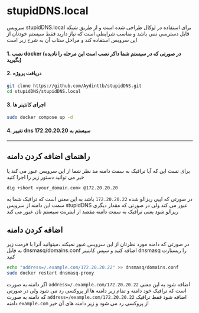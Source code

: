 # stupidDNS.local

سرویس stupidDNS.local برای استفاده در لوکال طراحی شده است و از طریق شبکه قابل دسترسی نمی باشد و مناسب شرایطی است که نیاز دارید فقط سیستم خودتان از این سرویس استفاده کند و مراحل ستاپ آن به شرح زیر است
#### 1. نصب docker (در صورتی که در سیستم شما داکر نصب است این مرحله را نادیده بگیرید)
#### 2. دریافت پروژه
```bash
git clone https://github.com/Aydinttb/stupidDNS.git
cd stupidDNS/stupidDNS.local
```
#### 3. اجرای کانتینر ها
```bash
sudo docker compose up -d
```
#### 4. تغییر dns سیستم به 172.20.20.20
---
## راهنمای اضافه کردن دامنه 
برای تست این که آیا ترافیک به سمت دامنه مد نظر شما از این سرویس عبور می کند یا خیر می توانید دستور زیر را اجرا کنید 

```
dig +short <your_domain.com> @172.20.20.20
```
در صورتی که ایپی ریزالو شده `172.20.20.22` باشد به این معنی است که ترافیک شما به سمت این دامنه از سرویس stupidDNS عبور می کند ولی در صورتی که مقدار دیگری ریزالو شود یعنی ترافیک به سمت دامنه مقصد از اینترنت سیستم تان عبور می کند
## اضافه کردن دامنه
در صورتی که دامنه مورد نظرتان از این سرویس عبور نمیکند ،میتوانید آنرا با فرمت زیر به فایل dnsmasq/domains.conf اضافه کنید و سپس کانتینر dnsmasq را ریستارت کنید
```bash
echo "address=/.example.com/172.20.20.22" >> dnsmasq/domains.conf
sudo docker restart dnsmasq-proxy
```
اگر دامنه به صورت `address=/.example.com/172.20.20.22` اضافه شود به این معنی است که ترافیک خود دامنه و تمام زیر دامنه ها از پروکسی رد می شود ولی در صورتی که دامنه به صورت `address=/example.com/172.20.20.22` اضافه شود فقط ترافیک دامنه `example.com` از پروکسی رد می شود و زیر دامنه های آن خیر

